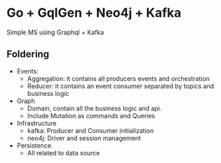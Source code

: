 # Go + GqlGen + Neo4j + Kafka

Simple MS using Graphql + Kafka

## Foldering

- Events:
    - Aggregation: it contains all producers events and orchestration
    - Reducer: it contains an event consumer separated by topics and business logic
- Graph
    - Domain, contain all the business logic and api.
    - Include Mutation as commands and Queries
- Infrastructure
    - kafka: Producer and Consumer initialization
    - neo4j: Driver and session management
- Persistence
    - All related to data source  
